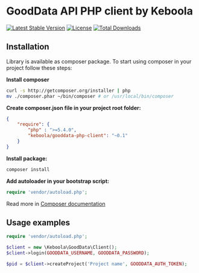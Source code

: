 # GoodData API PHP client by Keboola
[![Latest Stable Version](https://poser.pugx.org/keboola/gooddata-php-client/v/stable.svg)](https://packagist.org/packages/keboola/gooddata-php-client)
[![License](https://poser.pugx.org/keboola/gooddata-php-client/license.svg)](https://packagist.org/packages/keboola/gooddata-php-client)
[![Total Downloads](https://poser.pugx.org/keboola/gooddata-php-client/downloads.svg)](https://packagist.org/packages/keboola/gooddata-php-client)

## Installation

Library is available as composer package.
To start using composer in your project follow these steps:

**Install composer**
  
```bash
curl -s http://getcomposer.org/installer | php
mv ./composer.phar ~/bin/composer # or /usr/local/bin/composer
```

**Create composer.json file in your project root folder:**
```json
{
    "require": {
        "php" : ">=5.4.0",
        "keboola/gooddata-php-client": "~0.1"
    }
}
```

**Install package:**

```bash
composer install
```

**Add autoloader in your bootstrap script:**

```php
require 'vendor/autoload.php';
```

Read more in [Composer documentation](http://getcomposer.org/doc/01-basic-usage.md)

## Usage examples

```php
require 'vendor/autoload.php';

$client = new \Keboola\GoodData\Client();
$client->login(GOODDATA_USERNAME, GOODDATA_PASSWORD);

$pid = $client->createProject('Project name', GOODDATA_AUTH_TOKEN);
```
